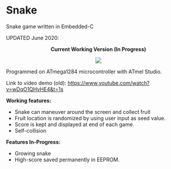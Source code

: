 # Snake
Snake game written in Embedded-C

UPDATED June 2020:
<p align="center"><strong>Current Working Version (In Progress)</strong></p>
<p align="center">
  <img src="snake_demo.gif" >
</p>

Programmed on ATmega1284 microcontroller with ATmel Studio.

Link to video demo (old): https://www.youtube.com/watch?v=wDqO1QHvHE4&t=1s

<strong>Working features:</strong>
- Snake can maneuver around the screen and collect fruit
- Fruit location is randomized by using user input as seed value.
- Score is kept and displayed at end of each game. 
- Self-collision

<strong>Features In-Progress:</strong>

- Growing snake
- High-score saved permanently in EEPROM. 
